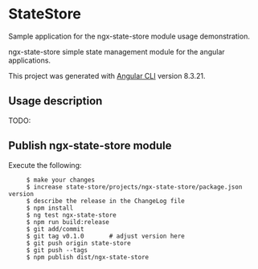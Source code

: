 # StateStore
Sample application for the ngx-state-store module usage demonstration.

ngx-state-store simple state management module for the angular applications.

This project was generated with [Angular CLI](https://github.com/angular/angular-cli) version 8.3.21.

## Usage description
TODO:

## Publish ngx-state-store module

Execute the following:

         $ make your changes   
         $ increase state-store/projects/ngx-state-store/package.json version
         $ describe the release in the ChangeLog file
         $ npm install 
         $ ng test ngx-state-store
         $ npm run build:release
         $ git add/commit
         $ git tag v0.1.0       # adjust version here
         $ git push origin state-store
         $ git push --tags
         $ npm publish dist/ngx-state-store
